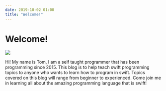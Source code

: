 ```yaml
---
date: 2019-10-02 01:00
title: "Welcome!"
---
```

# Welcome!

![](https://swifttom.com/wp-content/uploads/2019/10/img_8186-1.jpg?w=768)

Hi! My name is Tom, I am a self taught programmer that has been programming since 2015. This blog is to help teach swift programming topics to anyone who wants to learn how to program in swift. Topics covered on this blog will range from beginner to experienced. Come join me in learning all about the amazing programming language that is swift!
